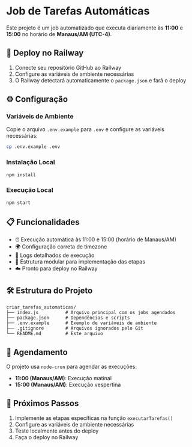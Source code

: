 # Job de Tarefas Automáticas

Este projeto é um job automatizado que executa diariamente às **11:00** e **15:00** no horário de **Manaus/AM (UTC-4)**.

## 🚀 Deploy no Railway

1. Conecte seu repositório GitHub ao Railway
2. Configure as variáveis de ambiente necessárias
3. O Railway detectará automaticamente o `package.json` e fará o deploy

## ⚙️ Configuração

### Variáveis de Ambiente
Copie o arquivo `.env.example` para `.env` e configure as variáveis necessárias:

```bash
cp .env.example .env
```

### Instalação Local
```bash
npm install
```

### Execução Local
```bash
npm start
```

## 📋 Funcionalidades

- ⏰ Execução automática às 11:00 e 15:00 (horário de Manaus/AM)
- 🌍 Configuração correta de timezone
- 📝 Logs detalhados de execução
- 🔄 Estrutura modular para implementação das etapas
- ☁️ Pronto para deploy no Railway

## 🛠️ Estrutura do Projeto

```
criar_tarefas_automaticas/
├── index.js          # Arquivo principal com os jobs agendados
├── package.json      # Dependências e scripts
├── .env.example      # Exemplo de variáveis de ambiente
├── .gitignore        # Arquivos ignorados pelo Git
└── README.md         # Este arquivo
```

## 📅 Agendamento

O projeto usa `node-cron` para agendar as execuções:
- **11:00 (Manaus/AM)**: Execução matinal
- **15:00 (Manaus/AM)**: Execução vespertina

## 🔧 Próximos Passos

1. Implemente as etapas específicas na função `executarTarefas()`
2. Configure as variáveis de ambiente necessárias
3. Teste localmente antes do deploy
4. Faça o deploy no Railway
